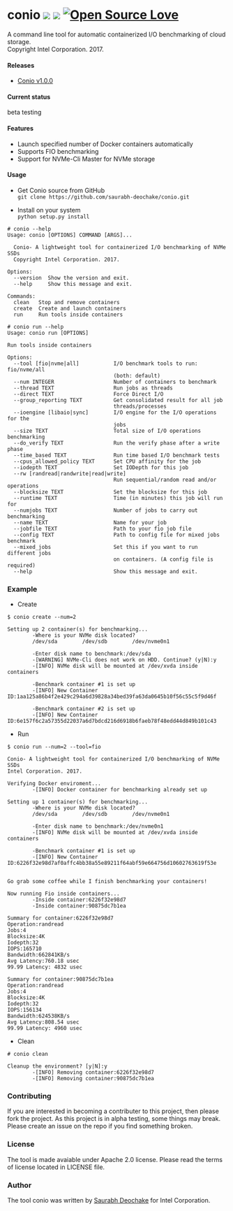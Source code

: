 # conio ![](https://travis-ci.com/saurabh-deochake/conio.svg?token=RxYsxYxhaD6syK9zknyr&branch=master) ![](https://nodesecurity.io/orgs/saurabh-github/projects/140144bd-6f3f-40cc-9211-0c5d5a99b362/badge) [![Open Source Love](https://badges.frapsoft.com/os/v1/open-source.svg?v=103)](https://github.com/ellerbrock/open-source-badge/)    

A command line tool for automatic containerized I/O benchmarking of cloud storage.     
Copyright Intel Corporation. 2017.

#### Releases
* [Conio v1.0.0](https://github.com/saurabh-deochake/conio/releases/tag/v1.0.0)

#### Current status    
beta testing       

#### Features
* Launch specified number of Docker containers automatically     
* Supports FIO benchmarking    
* Support for NVMe-Cli Master for NVMe storage      

#### Usage
* Get Conio source from GitHub    
`git clone https://github.com/saurabh-deochake/conio.git`

* Install on your system    
`python setup.py install`

```
# conio --help
Usage: conio [OPTIONS] COMMAND [ARGS]...

  Conio- A lightweight tool for containerized I/O benchmarking of NVMe SSDs
  Copyright Intel Corporation. 2017.

Options:
  --version  Show the version and exit.
  --help     Show this message and exit.

Commands:
  clean   Stop and remove containers
  create  Create and launch containers
  run     Run tools inside containers
```

```    
# conio run --help
Usage: conio run [OPTIONS]

Run tools inside containers

Options:
  --tool [fio|nvme|all]           I/O benchmark tools to run: fio/nvme/all
                                  (both: default)
  --num INTEGER                   Number of containers to benchmark
  --thread TEXT                   Run jobs as threads
  --direct TEXT                   Force Direct I/O
  --group_reporting TEXT          Get consolidated result for all job
                                  threads/processes
  --ioengine [libaio|sync]        I/O engine for the I/O operations for the
                                  jobs
  --size TEXT                     Total size of I/O operations benchmarking
  --do_verify TEXT                Run the verify phase after a write phase
  --time_based TEXT               Run time based I/O benchmark tests
  --cpus_allowed_policy TEXT      Set CPU affinity for the job
  --iodepth TEXT                  Set IODepth for this job
  --rw [randread|randwrite|read|write]
                                  Run sequential/random read and/or operations
  --blocksize TEXT                Set the blocksize for this job
  --runtime TEXT                  Time (in minutes) this job will run for
  --numjobs TEXT                  Number of jobs to carry out benchmarking
  --name TEXT                     Name for your job
  --jobfile TEXT                  Path to your fio job file
  --config TEXT                   Path to config file for mixed jobs benchmark
  --mixed_jobs                    Set this if you want to run different jobs
                                  on containers. (A config file is required)
  --help                          Show this message and exit.
```
### Example
* Create    
```
$ conio create --num=2

Setting up 2 container(s) for benchmarking...
        -Where is your NVMe disk located?
        /dev/sda        /dev/sdb        /dev/nvme0n1

        -Enter disk name to benchmark:/dev/sda
        -[WARNING] NVMe-Cli does not work on HDD. Continue? (y|N):y
        -[INFO] NVMe disk will be mounted at /dev/xvda inside containers

        -Benchmark container #1 is set up
        -[INFO] New Container ID:1aa125a86b4f2e429c294a6d39828a34bed39fa63da0645b10f56c55c5f9d46f

        -Benchmark container #2 is set up
        -[INFO] New Container ID:6e157f6c2a57355d22037a6d7bdcd216d6918b6faeb78f48edd44d849b101c43

```    

* Run
```
$ conio run --num=2 --tool=fio

Conio- A lightweight tool for containerized I/O benchmarking of NVMe SSDs
Intel Corporation. 2017.

Verifying Docker enviroment...
        -[INFO] Docker container for benchmarking already set up

Setting up 1 container(s) for benchmarking...
        -Where is your NVMe disk located?
        /dev/sda        /dev/sdb        /dev/nvme0n1

        -Enter disk name to benchmark:/dev/nvme0n1
        -[INFO] NVMe disk will be mounted at /dev/xvda inside containers

        -Benchmark container #1 is set up
        -[INFO] New Container ID:6226f32e98d7af0affc4bb38a55e89211f64abf59e664756d10602763619f53e


Go grab some coffee while I finish benchmarking your containers!

Now running Fio inside containers...
        -Inside container:6226f32e98d7
        -Inside container:90875dc7b1ea

Summary for container:6226f32e98d7
Operation:randread
Jobs:4
Blocksize:4K
Iodepth:32
IOPS:165710
Bandwidth:662841KB/s
Avg Latency:760.18 usec
99.99 Latency: 4832 usec

Summary for container:90875dc7b1ea
Operation:randread
Jobs:4
Blocksize:4K
Iodepth:32
IOPS:156134
Bandwidth:624538KB/s
Avg Latency:808.54 usec
99.99 Latency: 4960 usec
```
* Clean
```
# conio clean

Cleanup the environment? [y|N]:y
        -[INFO] Removing container:6226f32e98d7
        -[INFO] Removing container:90875dc7b1ea
```
### Contributing
If you are interested in becoming a contributer to this project, then please fork the project. As this project is in alpha testing, some things may break. Please create an issue on the repo if you find something broken. 

### License
The tool is made avaiable under Apache 2.0 license. Please read the terms of license located in LICENSE file.

### Author
The tool conio was written by [Saurabh Deochake](https://saurabh-deochake.github.io) for Intel Corporation. 


